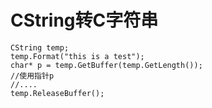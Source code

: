 # CString转C字符串

```
CString temp;
temp.Format("this is a test");
char* p = temp.GetBuffer(temp.GetLength());
//使用指针p
//....
temp.ReleaseBuffer();


```
